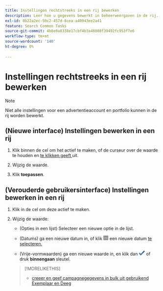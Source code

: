 ```yaml
---
title: Instellingen rechtstreeks in een rij bewerken
description: Leer hoe u gegevens bewerkt in beheerweergaven in de rij.
exl-id: 0b22a2ec-50c2-457d-8cea-a40943ee2a41
feature: Search Common Tasks
source-git-commit: 4b8e0a8338e17cbf4b3a48808f39492fc953f7e6
workflow-type: tm+mt
source-wordcount: '140'
ht-degree: 0%

---
```


# Instellingen rechtstreeks in een rij bewerken

>[!NOTE]
>
>Niet alle instellingen voor een advertentieaccount en portfolio kunnen in de rij worden bewerkt.

## (Nieuwe interface) Instellingen bewerken in een rij

1. Klik binnen de cel om het actief te maken, of de curseur over de waarde te houden en [ te klikken geeft ](/help/search-social-commerce/assets/edit-new.png "Bewerken") uit.

1. Wijzig de waarde.

1. Klik **toepassen**.

<!--
1. Change the value:

   * (Options in a list) Select a new option from the list.
   
   * (Dates) Enter a new date, or click ![Calendar](/help/search-social-commerce/assets/calendar.png "Calendar") to open the calendar and [select a new date](/help/search-social-commerce/common-tasks/navigation-editing-selection/calendar.md).
   
   * (Free-form values) Enter a new value.
-->

## (Verouderde gebruikersinterface) Instellingen bewerken in een rij

1. Klik in de cel om deze actief te maken.

1. Wijzig de waarde:

   * (Opties in een lijst) Selecteer een nieuwe optie in de lijst.

   * (Datums) ga een nieuwe datum in, of klik ![ Kalender ](/help/search-social-commerce/assets/calendar.png " om de kalender te openen en ") een nieuwe datum [ te selecteren.](/help/search-social-commerce/common-tasks/navigation-editing-selection/calendar.md)

   * (Vrije-vormwaarden) ga een nieuwe waarde in, en klik dan ![ sparen ](/help/search-social-commerce/assets/select.png " ") of druk **binnengaan** sleutel.

   >[!MORELIKETHIS]
   >
   >* [ creeer en geef campagnegegevens in bulk uit gebruikend Exemplaar en Deeg ](/help/search-social-commerce/campaign-management/campaigns/copy-paste.md)
